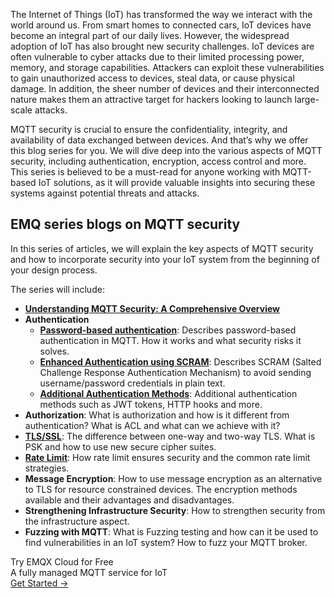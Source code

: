 The Internet of Things (IoT) has transformed the way we interact with the world around us. From smart homes to connected cars, IoT devices have become an integral part of our daily lives. However, the widespread adoption of IoT has also brought new security challenges. IoT devices are often vulnerable to cyber attacks due to their limited processing power, memory, and storage capabilities. Attackers can exploit these vulnerabilities to gain unauthorized access to devices, steal data, or cause physical damage. In addition, the sheer number of devices and their interconnected nature makes them an attractive target for hackers looking to launch large-scale attacks.

MQTT security is crucial to ensure the confidentiality, integrity, and availability of data exchanged between devices. And that’s why we offer this blog series for you. We will dive deep into the various aspects of MQTT security, including authentication, encryption, access control and more. This series is believed to be a must-read for anyone working with MQTT-based IoT solutions, as it will provide valuable insights into securing these systems against potential threats and attacks.


## EMQ series blogs on MQTT security

In this series of articles, we will explain the key aspects of MQTT security and how to incorporate security into your IoT system from the beginning of your design process.

The series will include:

- **[Understanding MQTT Security: A Comprehensive Overview](https://www.emqx.com/en/blog/understanding-mqtt-security-a-comprehensive-overview)**
- **Authentication**
  - **[Password-based authentication](https://www.emqx.com/en/blog/securing-mqtt-with-username-and-password-authentication)**: Describes password-based authentication in MQTT. How it works and what security risks it solves.
  - **[Enhanced Authentication using SCRAM](https://www.emqx.com/en/blog/leveraging-enhanced-authentication-for-mqtt-security)**: Describes SCRAM (Salted Challenge Response Authentication Mechanism) to avoid sending username/password credentials in plain text.
  - **[Additional Authentication Methods](https://www.emqx.com/en/blog/a-deep-dive-into-token-based-authentication-and-oauth-2-0-in-mqtt)**: Additional authentication methods such as JWT tokens, HTTP hooks and more.
- **Authorization**: What is authorization and how is it different from authentication? What is ACL and what can we achieve with it?
- **[TLS/SSL](https://www.emqx.com/en/blog/fortifying-mqtt-communication-security-with-ssl-tls)**: The difference between one-way and two-way TLS. What is PSK and how to use new secure cipher suites.
- **[Rate Limit](https://www.emqx.com/en/blog/improve-the-reliability-and-security-of-mqtt-broker-with-rate-limit)**: How rate limit ensures security and the common rate limit strategies.
- **Message Encryption**: How to use message encryption as an alternative to TLS for resource constrained devices. The encryption methods available and their advantages and disadvantages.
- **Strengthening Infrastructure Security**: How to strengthen security from the infrastructure aspect.
- **Fuzzing with MQTT**: What is Fuzzing testing and how can it be used to find vulnerabilities in an IoT system? How to fuzz your MQTT broker.



<section class="promotion">
    <div>
        Try EMQX Cloud for Free
        <div class="is-size-14 is-text-normal has-text-weight-normal">A fully managed MQTT service for IoT</div>
    </div>
    <a href="https://accounts.emqx.com/signup?continue=https://cloud-intl.emqx.com/console/deployments/0?oper=new" class="button is-gradient px-5">Get Started →</a>
</section>
